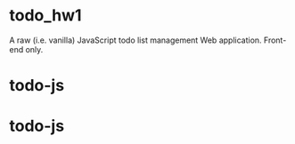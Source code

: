 # todo_hw1
A raw (i.e. vanilla) JavaScript todo list management Web application. Front-end only.
# todo-js
# todo-js
